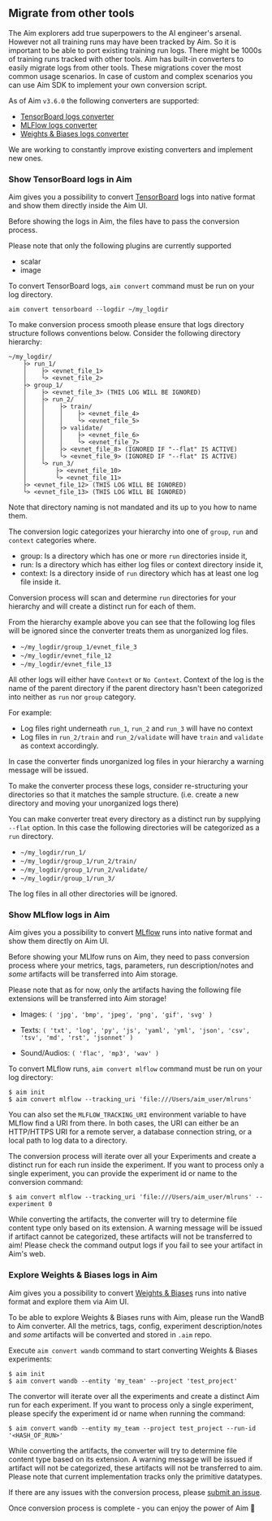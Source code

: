## Migrate from other tools

The Aim explorers add true superpowers to the AI engineer's arsenal. However not all training runs may have been tracked
by Aim. So it is important to be able to port existing training run logs. There might be 1000s of training runs tracked
with other tools. Aim has built-in converters to easily migrate logs from other tools. These migrations cover the most
common usage scenarios. In case of custom and complex scenarios you can use Aim SDK to implement your own conversion
script.

As of Aim `v3.6.0` the following converters are supported:

- [TensorBoard logs converter](#show-tensorboard-logs-in-aim)
- [MLFlow logs converter](#show-mlflow-logs-in-aim)
- [Weights & Biases logs converter](#explore-weights-&-biases-logs-in-aim)

We are working to constantly improve existing converters and implement new ones.

### Show TensorBoard logs in Aim

Aim gives you a possibility to convert [TensorBoard](https://www.tensorflow.org/tensorboard)
logs into native format and show them directly inside the Aim UI.

Before showing the logs in Aim, the files have to pass the conversion process.

Please note that only the following plugins are currently supported

- scalar
- image

To convert TensorBoard logs, `aim convert` command must be run on your log directory.

```shell
aim convert tensorboard --logdir ~/my_logdir
```

To make conversion process smooth please ensure that logs directory structure follows conventions below. Consider the
following directory hierarchy:

```
~/my_logdir/
    ├> run_1/
    │    ├> <evnet_file_1>
    │    └> <evnet_file_2>
    ├> group_1/
    │    ├> <evnet_file_3> (THIS LOG WILL BE IGNORED)
    │    ├> run_2/
    │    │    ├> train/
    │    │    │    ├> <evnet_file_4>
    │    │    │    └> <evnet_file_5>
    │    │    ├> validate/
    │    │    │    ├> <evnet_file_6>
    │    │    │    └> <evnet_file_7>
    │    │    ├> <evnet_file_8> (IGNORED IF "--flat" IS ACTIVE)
    │    │    └> <evnet_file_9> (IGNORED IF "--flat" IS ACTIVE)
    │    └> run_3/
    │        ├> <evnet_file_10>
    │        └> <evnet_file_11>
    ├> <evnet_file_12> (THIS LOG WILL BE IGNORED)
    └> <evnet_file_13> (THIS LOG WILL BE IGNORED)
```

Note that directory naming is not mandated and its up to you how to name them.

The conversion logic categorizes your hierarchy into one of `group`, `run` and `context`
categories where.

- group: Is a directory which has one or more `run` directories inside it,
- run: Is a directory which has either log files or context directory inside it,
- context: Is a directory inside of `run` directory which has at least one log file inside it.

Conversion process will scan and determine `run` directories for your hierarchy and will create a distinct run for each
of them.

From the hierarchy example above you can see that the following log files will be ignored since the converter treats
them as unorganized log files.

- `~/my_logdir/group_1/evnet_file_3`
- `~/my_logdir/evnet_file_12`
- `~/my_logdir/evnet_file_13`

All other logs will either have `Context` or `No Context`. Context of the log is the name of the parent directory if
the parent directory hasn't been categorized into neither as `run` nor `group` category.

For example:

- Log files right underneath `run_1`, `run_2` and `run_3` will have no context
- Log files in `run_2/train` and `run_2/validate` will have `train` and `validate` as context accordingly.

In case the converter finds unorganized log files in your hierarchy a warning message will be issued.

To make the converter process these logs, consider re-structuring your directories so that it matches the sample
structure. (i.e. create a new directory and moving your unorganized logs there)

You can make converter treat every directory as a distinct run by supplying `--flat` option. In this case the following
directories will be categorized as a `run` directory.

- `~/my_logdir/run_1/`
- `~/my_logdir/group_1/run_2/train/`
- `~/my_logdir/group_1/run_2/validate/`
- `~/my_logdir/group_1/run_3/`

The log files in all other directories will be ignored.

### Show MLflow logs in Aim

Aim gives you a possibility to convert [MLflow](https://mlflow.org/) runs into native format and show them directly on
Aim UI.

Before showing your MLlfow runs on Aim, they need to pass conversion process where your metrics, tags, parameters, run
description/notes and *some* artifacts will be transferred into Aim storage.

Please note that as for now, only the artifacts having the following file extensions will be transferred into Aim
storage!

* Images: `(
  'jpg',
  'bmp',
  'jpeg',
  'png',
  'gif',
  'svg'
  )`

* Texts: `(
  'txt',
  'log',
  'py',
  'js',
  'yaml',
  'yml',
  'json',
  'csv',
  'tsv',
  'md',
  'rst',
  'jsonnet'
  )`

* Sound/Audios: `(
  'flac',
  'mp3',
  'wav'
  )`

To convert MLflow runs, `aim convert mlflow` command must be run on your log directory:

```commandline
$ aim init
$ aim convert mlflow --tracking_uri 'file:///Users/aim_user/mlruns'
```

You can also set the `MLFLOW_TRACKING_URI` environment variable to have MLflow find a URI from there. In both cases, the
URI can either be an HTTP/HTTPS URI for a remote server, a database connection string, or a local path to log data to a
directory.

The conversion process will iterate over all your Experiments and create a distinct run for each run inside the
experiment. If you want to process only a single experiment, you can provide the experiment id or name to the conversion
command:

```commandline
$ aim convert mlflow --tracking_uri 'file:///Users/aim_user/mlruns' --experiment 0
```

While converting the artifacts, the converter will try to determine file content type only based on its extension. A
warning message will be issued if artifact cannot be categorized, these artifacts will not be transferred to aim!
Please check the command output logs if you fail to see your artifact in Aim's web.

### Explore Weights & Biases logs in Aim

Aim gives you a possibility to convert [Weights & Biases](https://wandb.ai/site) runs into native format and explore them via Aim UI.

To be able to explore Weights & Biases runs with Aim, please run the WandB to Aim converter. All the metrics, tags, config, experiment description/notes and *some* artifacts will be converted and stored in `.aim` repo.

Execute `aim convert wandb` command to start converting Weights & Biases experiments:

```commandline
$ aim init
$ aim convert wandb --entity 'my_team' --project 'test_project'
```

The convertor will iterate over all the experiments and create a distinct Aim run for each experiment. If you want to process only a single experiment, please specify the experiment id or name when running the command:

```commandline
$ aim convert wandb --entity my_team --project test_project --run-id '<HASH_OF_RUN>'
```

While converting the artifacts, the converter will try to determine file content type based on its extension. A
warning message will be issued if artifact will not be categorized, these artifacts will not be transferred to aim.
Please note that current implementation tracks only the primitive datatypes.

If there are any issues with the conversion process, please [submit an issue](https://github.com/aimhubio/aim/issues/new/choose).

Once conversion process is complete - you can enjoy the power of Aim 🚀
